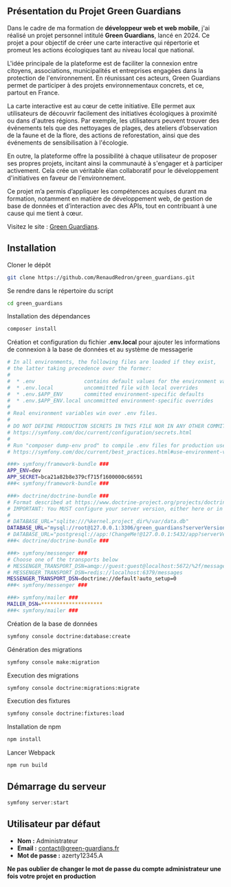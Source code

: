 ## Présentation du Projet Green Guardians

Dans le cadre de ma formation de **développeur web et web mobile**, j'ai réalisé un projet personnel intitulé **Green Guardians**, lancé en 2024. Ce projet a pour objectif de créer une carte interactive qui répertorie et promeut les actions écologiques tant au niveau local que national.

L'idée principale de la plateforme est de faciliter la connexion entre citoyens, associations, municipalités et entreprises engagées dans la protection de l'environnement. En réunissant ces acteurs, Green Guardians permet de participer à des projets environnementaux concrets, et ce, partout en France.

La carte interactive est au cœur de cette initiative. Elle permet aux utilisateurs de découvrir facilement des initiatives écologiques à proximité ou dans d'autres régions. Par exemple, les utilisateurs peuvent trouver des événements tels que des nettoyages de plages, des ateliers d’observation de la faune et de la flore, des actions de reforestation, ainsi que des événements de sensibilisation à l'écologie.

En outre, la plateforme offre la possibilité à chaque utilisateur de proposer ses propres projets, incitant ainsi la communauté à s'engager et à participer activement. Cela crée un véritable élan collaboratif pour le développement d'initiatives en faveur de l'environnement.

Ce projet m’a permis d’appliquer les compétences acquises durant ma formation, notamment en matière de développement web, de gestion de base de données et d’interaction avec des APIs, tout en contribuant à une cause qui me tient à cœur.

Visitez le site : [Green Guardians](https://green-guardians.fr/).

## Installation

Cloner le dépôt

```bash
git clone https://github.com/RenaudRedron/green_guardians.git
```

Se rendre dans le répertoire du script

```bash
cd green_guardians
```

Installation des dépendances

```bash
composer install
```

Création et configuration du fichier **.env.local** pour ajouter les informations de connexion à la base de données et au système de messagerie

```bash
# In all environments, the following files are loaded if they exist,
# the latter taking precedence over the former:
#
#  * .env                contains default values for the environment variables needed by the app
#  * .env.local          uncommitted file with local overrides
#  * .env.$APP_ENV       committed environment-specific defaults
#  * .env.$APP_ENV.local uncommitted environment-specific overrides
#
# Real environment variables win over .env files.
#
# DO NOT DEFINE PRODUCTION SECRETS IN THIS FILE NOR IN ANY OTHER COMMITTED FILES.
# https://symfony.com/doc/current/configuration/secrets.html
#
# Run "composer dump-env prod" to compile .env files for production use (requires symfony/flex >=1.2).
# https://symfony.com/doc/current/best_practices.html#use-environment-variables-for-infrastructure-configuration

###> symfony/framework-bundle ###
APP_ENV=dev
APP_SECRET=bca21a82b8e379cf715f1600000c66591
###< symfony/framework-bundle ###

###> doctrine/doctrine-bundle ###
# Format described at https://www.doctrine-project.org/projects/doctrine-dbal/en/latest/reference/configuration.html#connecting-using-a-url
# IMPORTANT: You MUST configure your server version, either here or in config/packages/doctrine.yaml
#
# DATABASE_URL="sqlite:///%kernel.project_dir%/var/data.db"
DATABASE_URL="mysql://root@127.0.0.1:3306/green_guardians?serverVersion=10&charset=utf8mb4"
# DATABASE_URL="postgresql://app:!ChangeMe!@127.0.0.1:5432/app?serverVersion=16&charset=utf8"
###< doctrine/doctrine-bundle ###

###> symfony/messenger ###
# Choose one of the transports below
# MESSENGER_TRANSPORT_DSN=amqp://guest:guest@localhost:5672/%2f/messages
# MESSENGER_TRANSPORT_DSN=redis://localhost:6379/messages
MESSENGER_TRANSPORT_DSN=doctrine://default?auto_setup=0
###< symfony/messenger ###

###> symfony/mailer ###
MAILER_DSN=********************
###< symfony/mailer ###
```

Création de la base de données

```bash
symfony console doctrine:database:create
```

Génération des migrations

```bash
symfony console make:migration
```

Execution des migrations

```bash
symfony console doctrine:migrations:migrate
```

Execution des fixtures

```bash
symfony console doctrine:fixtures:load
```
Installation de npm

```bash
npm install
```

Lancer Webpack

```bash
npm run build
```

## Démarrage du serveur

```bash
symfony server:start
```

## Utilisateur par défaut

- **Nom :** Administrateur
- **Email :** contact@green-guardians.fr
- **Mot de passe :** azerty12345.A

**Ne pas oublier de changer le mot de passe du compte administrateur une fois votre projet en production**
